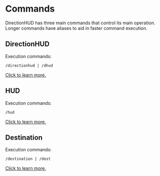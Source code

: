 # Commands

DirectionHUD has three main commands that control its main operation.
Longer commands have aliases to aid in faster command execution.

## DirectionHUD
Execution commands:
```generic
/directionhud | /dhud
```
<a href="DirectionHUD.md">Click to learn more.</a>


## HUD
Execution commands:
```generic
/hud
```
<a href="DirectionHUD.md">Click to learn more.</a>

## Destination
Execution commands:
```generic
/destination | /dest
```
<a href="DirectionHUD.md">Click to learn more.</a>